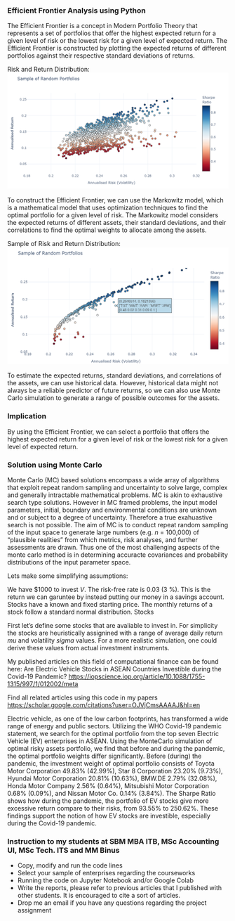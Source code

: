 ### Efficient Frontier Analysis using Python

The Efficient Frontier is a concept in Modern Portfolio Theory that represents a set of portfolios that offer the highest expected return for a given level of risk or the lowest risk for a given level of expected return. The Efficient Frontier is constructed by plotting the expected returns of different portfolios against their respective standard deviations of returns.

Risk and Return Distribution: ![Alt Text](https://github.com/Harrypatria/Efficient-Frontier-Analysis/blob/main/Risk%20and%20Return.png)

To construct the Efficient Frontier, we can use the Markowitz model, which is a mathematical model that uses optimization techniques to find the optimal portfolio for a given level of risk. The Markowitz model considers the expected returns of different assets, their standard deviations, and their correlations to find the optimal weights to allocate among the assets.

Sample of Risk and Return Distribution: ![Alt Text](https://github.com/Harrypatria/Efficient-Frontier-Analysis/blob/main/Risk%20and%20Return%202.png)

To estimate the expected returns, standard deviations, and correlations of the assets, we can use historical data. However, historical data might not always be a reliable predictor of future returns, so we can also use Monte Carlo simulation to generate a range of possible outcomes for the assets.

### Implication
By using the Efficient Frontier, we can select a portfolio that offers the highest expected return for a given level of risk or the lowest risk for a given level of expected return.

### Solution using Monte Carlo
Monte Carlo (MC) based solutions encompass a wide array of algorithms that exploit repeat random sampling and uncertainty to solve large, complex and generally intractable mathematical problems. MC is akin to exhaustive search type solutions. However in MC framed problems, the input model parameters, initial, boundary and environmental conditions are unknown and or subject to a degree of uncertainty. Therefore a true exahuastive search is not possible. The aim of MC is to conduct repeat random sampling of the input space to generate large numbers (e.g. $n$ = 100,000) of “plausible realities” from which metrics, risk analyses, and further assessments are drawn. Thus one of the most challenging aspects of the monte carlo method is in determining accuracte covariances and probability distributions of the input parameter space.

Lets make some simplifying assumptions:

We have $1000 to invest $V$.
The risk-free rate is 0.03 (3 %). This is the return we can garuntee by instead putting our money in a savings account.
Stocks have a known and fixed starting price. The monthly returns of a stock follow a standard normal distribution.
Stocks

First let’s define some stocks that are avaliable to invest in. For simplicity the stocks are heuristically assignined with a range of average daily return $mu$ and volatility $sigma$ values. For a more realistic simulation, one could derive these values from actual investment instruments. 

My published articles on this field of computational finance can be found here:
Are Electric Vehicle Stocks in ASEAN Countries Investible during the Covid-19 Pandemic?
https://iopscience.iop.org/article/10.1088/1755-1315/997/1/012002/meta

Find all related articles using this code in my papers
https://scholar.google.com/citations?user=OJVjCmsAAAAJ&hl=en

Electric vehicle, as one of the low carbon footprints, has transformed a wide range of energy and public sectors. Utilizing the WHO Covid-19 pandemic statement, we search for the optimal portfolio from the top seven Electric Vehicle (EV) enterprises in ASEAN. Using the MonteCarlo simulation of optimal risky assets portfolio, we find that before and during the pandemic, the optimal portfolio weights differ significantly. Before (during) the pandemic, the investment weight of optimal portfolio consists of Toyota Motor Corporation 49.83% (42.99%), Star 8 Corporation 23.20% (9.73%), Hyundai Motor Corporation 20.81% (10.63%), BMW.DE 2.79% (32.08%), Honda Motor Company 2.56% (0.64%), Mitsubishi Motor Corporation 0.68% (0.09%), and Nissan Motor Co. 0.14% (3.84%). The Sharpe Ratio shows how during the pandemic, the portfolio of EV stocks give more excessive return compare to their risks, from 93.55% to 250.62%. These findings support the notion of how EV stocks are investible, especially during the Covid-19 pandemic.

### Instruction to my students at SBM MBA ITB, MSc Accounting UI, MSc Tech. ITS and MM Binus
  - Copy, modify and run the code lines
  - Select your sample of enterprises regarding the courseworks
  - Running the code on Jupyter Notebook and/or Google Colab
  - Write the reports, please refer to previous articles that I published with other students. It is encouraged to cite a sort of articles.
  - Drop me an email if you have any questions regarding the project assignment




